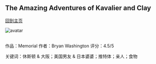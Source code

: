 ## The Amazing Adventures of Kavalier and Clay
[回到主页](https://boheme130.github.io/Fiction.git.io/)

![avatar](https://img.theculturetrip.com/x/wp-content/uploads/2019/04/ia_0903_cityheaders_osaka_jiromiyata.jpg)
<br>
<br>


作品：Memorial
作者：Bryan Washington
评分：4.5/5

关键词：休斯顿 & 大阪；美国男友 & 日本婆婆；推特体；亲人；食物
